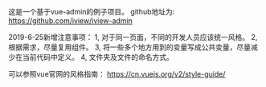 这是一个基于vue-admin的例子项目。
github地址为: https://github.com/iview/iview-admin

2019-6-25新增注意事项：
	1, 对于同一页面，不同的开发人员应该统一风格。
	2, 根据需求，尽量复用组件。
	3, 将一些多个地方用到的变量写成公共变量，尽量减少在当前代码中定义。
	4, 文件夹及文件的命名方式。

可以参照vue官网的风格指南： https://cn.vuejs.org/v2/style-guide/
